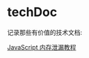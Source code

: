 # techDoc
记录那些有价值的技术文档:


[JavaScript 内存泄漏教程](http://www.ruanyifeng.com/blog/2017/04/memory-leak.html)

